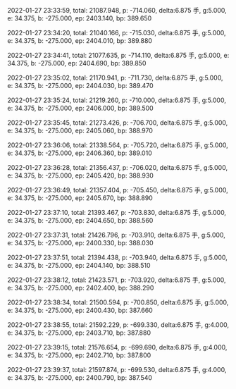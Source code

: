 2022-01-27 23:33:59, total: 21087.948, p: -714.060, delta:6.875 手, g:5.000, e: 34.375, b: -275.000, ep: 2403.140, bp: 389.650

2022-01-27 23:34:20, total: 21040.166, p: -715.030, delta:6.875 手, g:5.000, e: 34.375, b: -275.000, ep: 2404.010, bp: 389.880

2022-01-27 23:34:41, total: 21077.635, p: -714.110, delta:6.875 手, g:5.000, e: 34.375, b: -275.000, ep: 2404.690, bp: 389.850

2022-01-27 23:35:02, total: 21170.941, p: -711.730, delta:6.875 手, g:5.000, e: 34.375, b: -275.000, ep: 2404.030, bp: 389.470

2022-01-27 23:35:24, total: 21219.260, p: -710.000, delta:6.875 手, g:5.000, e: 34.375, b: -275.000, ep: 2406.000, bp: 389.500

2022-01-27 23:35:45, total: 21273.426, p: -706.700, delta:6.875 手, g:5.000, e: 34.375, b: -275.000, ep: 2405.060, bp: 388.970

2022-01-27 23:36:06, total: 21338.564, p: -705.720, delta:6.875 手, g:5.000, e: 34.375, b: -275.000, ep: 2406.360, bp: 389.010

2022-01-27 23:36:28, total: 21356.437, p: -706.020, delta:6.875 手, g:5.000, e: 34.375, b: -275.000, ep: 2405.420, bp: 388.930

2022-01-27 23:36:49, total: 21357.404, p: -705.450, delta:6.875 手, g:5.000, e: 34.375, b: -275.000, ep: 2405.670, bp: 388.890

2022-01-27 23:37:10, total: 21393.467, p: -703.830, delta:6.875 手, g:5.000, e: 34.375, b: -275.000, ep: 2404.650, bp: 388.560

2022-01-27 23:37:31, total: 21426.796, p: -703.910, delta:6.875 手, g:5.000, e: 34.375, b: -275.000, ep: 2400.330, bp: 388.030

2022-01-27 23:37:51, total: 21394.438, p: -703.940, delta:6.875 手, g:5.000, e: 34.375, b: -275.000, ep: 2404.140, bp: 388.510

2022-01-27 23:38:12, total: 21423.571, p: -703.920, delta:6.875 手, g:5.000, e: 34.375, b: -275.000, ep: 2402.400, bp: 388.290

2022-01-27 23:38:34, total: 21500.594, p: -700.850, delta:6.875 手, g:5.000, e: 34.375, b: -275.000, ep: 2400.430, bp: 387.660

2022-01-27 23:38:55, total: 21592.229, p: -699.330, delta:6.875 手, g:4.000, e: 34.375, b: -275.000, ep: 2403.710, bp: 387.880

2022-01-27 23:39:15, total: 21576.654, p: -699.690, delta:6.875 手, g:4.000, e: 34.375, b: -275.000, ep: 2402.710, bp: 387.800

2022-01-27 23:39:37, total: 21597.874, p: -699.530, delta:6.875 手, g:4.000, e: 34.375, b: -275.000, ep: 2400.790, bp: 387.540